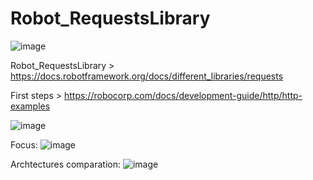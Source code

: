 # Robot_RequestsLibrary

![image](https://github.com/carloseduardo1984/Robot_RequestsLibrary/assets/33332202/dc58247f-0e1a-4b05-a958-5a21a3d12854)

Robot_RequestsLibrary > https://docs.robotframework.org/docs/different_libraries/requests

First steps > https://robocorp.com/docs/development-guide/http/http-examples

![image](https://github.com/carloseduardo1984/Robot_RequestsLibrary/assets/33332202/4542516a-155a-427b-8650-d35c254018ba)


Focus:
![image](https://github.com/carloseduardo1984/Robot_RequestsLibrary/assets/33332202/6cef026f-3335-47d7-b327-73dc7d267179)

Archtectures comparation:
![image](https://github.com/carloseduardo1984/Robot_RequestsLibrary/assets/33332202/c4a32c62-9e07-442a-88ad-9e07f4ec43bb)

